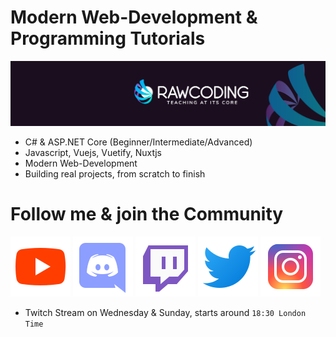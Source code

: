 # Modern Web-Development & Programming Tutorials

<a href="https://www.youtube.com/raw_coding">
    <img src="./img/youtube-banner.jpg">
</a>

- C# & ASP.NET Core (Beginner/Intermediate/Advanced)
- Javascript, Vuejs, Vuetify, Nuxtjs
- Modern Web-Development
- Building real projects, from scratch to finish


# Follow me & join the Community

<a href="https://www.youtube.com/raw_coding"><img src="./img/youtube.svg" ></a>
<a href="https://discord.gg/GeJ8vyy"><img src="./img/discord.svg" ></a>
<a href="https://www.twitch.tv/raw_coding"><img src="./img/twitch.svg" ></a>
<a href="https://twitter.com/anton_t0shik"><img src="./img/twitter.svg" ></a>
<a href="https://instagram.com/anton_t0shik"><img src="./img/instagram.svg" ></a>

- Twitch Stream on Wednesday & Sunday, starts around `18:30 London Time`

